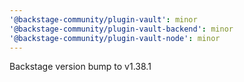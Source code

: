 ```yaml
---
'@backstage-community/plugin-vault': minor
'@backstage-community/plugin-vault-backend': minor
'@backstage-community/plugin-vault-node': minor
---
```


Backstage version bump to v1.38.1
